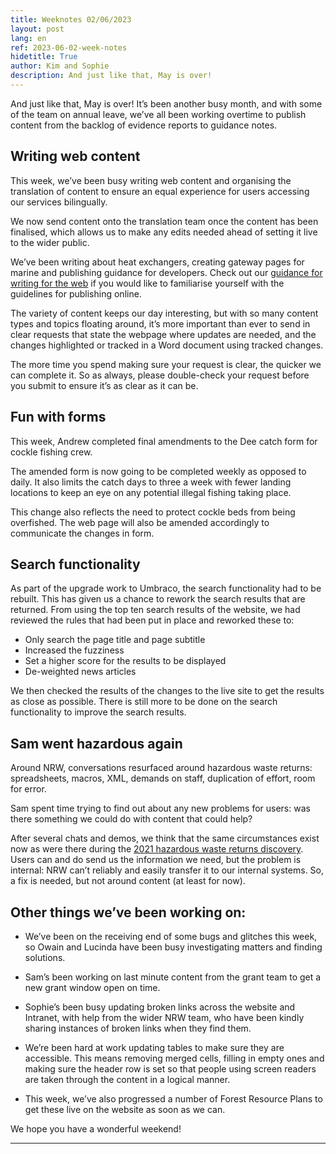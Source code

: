```yaml
---
title: Weeknotes 02/06/2023
layout: post
lang: en
ref: 2023-06-02-week-notes
hidetitle: True
author: Kim and Sophie
description: And just like that, May is over!
---
```


And just like that, May is over! It’s been another busy month, and with some of the team on annual leave, we’ve all been working overtime to publish content from the backlog of evidence reports to guidance notes.

## Writing web content

This week, we’ve been busy writing web content and organising the translation of content to ensure an equal experience for users accessing our services bilingually. 

We now send content onto the translation team once the content has been finalised, which allows us to make any edits needed ahead of setting it live to the wider public. 

We’ve been writing about heat exchangers, creating gateway pages for marine and publishing guidance for developers. Check out our [guidance for writing for the web]( https://naturalresources.wales/footer-links/writing-accessible-documents/?lang=en) if you would like to familiarise yourself with the guidelines for publishing online.

The variety of content keeps our day interesting, but with so many content types and topics floating around, it’s more important than ever to send in clear requests that state the webpage where updates are needed, and the changes highlighted or tracked in a Word document using tracked changes. 

The more time you spend making sure your request is clear, the quicker we can complete it. So as always, please double-check your request before you submit to ensure it’s as clear as it can be.


## Fun with forms

This week, Andrew completed final amendments to the Dee catch form for cockle fishing crew. 

The amended form is now going to be completed weekly as opposed to daily. It also limits the catch days to three a week with fewer landing locations to keep an eye on any potential illegal fishing taking place. 

This change also reflects the need to protect cockle beds from being overfished. The web page will also be amended accordingly to communicate the changes in form.

## Search functionality

As part of the upgrade work to Umbraco, the search functionality had to be rebuilt. This has given us a chance to rework the search results that are returned. From using the top ten search results of the website, we had reviewed the rules that had been put in place and reworked these to:

+ Only search the page title and page subtitle
+ Increased the fuzziness 
+ Set a higher score for the results to be displayed
+ De-weighted news articles

We then checked the results of the changes to the live site to get the results as close as possible. There is still more to be done on the search functionality to improve the search results. 

## Sam went hazardous again

Around NRW, conversations resurfaced around hazardous waste returns: spreadsheets, macros, XML, demands on staff, duplication of effort, room for error. 

Sam spent time trying to find out about any new problems for users: was there something we could do with content that could help?  

After several chats and demos, we think that the same circumstances exist now as were there during the [2021 hazardous waste returns discovery]( https://digitalpublicservices.gov.wales/bringing-our-digital-strategy-to-life/). Users can and do send us the information we need, but the problem is internal: NRW can’t reliably and easily transfer it to our internal systems. So, a fix is needed, but not around content (at least for now). 

## Other things we’ve been working on:

+ We’ve been on the receiving end of some bugs and glitches this week, so Owain and Lucinda have been busy investigating matters and finding solutions.

+ Sam’s been working on last minute content from the grant team to get a new grant window open on time.

+ Sophie’s been busy updating broken links across the website and Intranet, with help from the wider NRW team, who have been kindly sharing instances of broken links when they find them.

+ We’re been hard at work updating tables to make sure they are accessible. This means removing merged cells, filling in empty ones and making sure the header row is set so that people using screen readers are taken through the content in a logical manner.

+ This week, we’ve also progressed a number of Forest Resource Plans to get these live on the website as soon as we can.


We hope you have a wonderful weekend!

---- 
